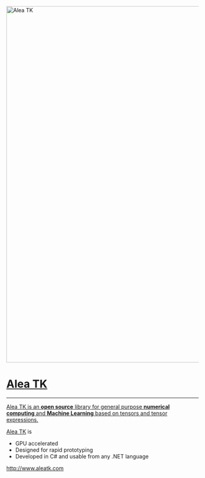<a href="http://www.aleatk.com"><img border="0" alt="Alea TK" src="https://github.com/quantalea/AleaTK/blob/master/tutorial/design/images/Alea-TK-images.png" style="width:933px;">

# Alea TK
***

Alea TK is an **open source** library for general purpose **numerical computing** and **Machine Learning** based on tensors and tensor expressions. 

<a href="http://www.aleatk.com">Alea TK</a>  is 

- GPU accelerated
- Designed for rapid prototyping
- Developed in C# and usable from any .NET language

<a href="http://www.aleatk.com">http://www.aleatk.com</a>
